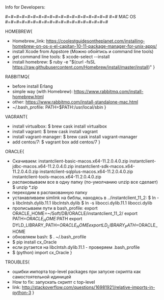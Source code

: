 Info for Developers:

#=#=#=#=#=#=#=#=#=#=#=#=#=#=#=#=#=#=#
#=# MAC OS
#=#=#=#=#=#=#=#=#=#=#=#=#=#=#=#=#=#=#

HOMEBREW{
- Homebrew_link: https://coolestguidesontheplanet.com/installing-homebrew-on-os-x-el-capitan-10-11-package-manager-for-unix-apps/
- install Xcode from Appstore (Можно обойтись и command line tools)
- get command line tools: $ xcode-select --install
- install homebrew: $ ruby -e "$(curl -fsSL https://raw.githubusercontent.com/Homebrew/install/master/install)"
}

RABBITMQ{
- before install Erlang
- simple way (with Homebrew): https://www.rabbitmq.com/install-homebrew.html
- other: https://www.rabbitmq.com/install-standalone-mac.html
- ~/.bash_profile: PATH=$PATH:/usr/local/sbin
}

VAGRANT{
- install virtualbox: $ brew cask install virtualbox
- install vagrant: $ brew cask install vagrant
- install vagrant-manager: $ brew cask install vagrant-manager
- add centos/7: $ vagrant box add centos/7
}

ORACLE{
- Скачиваем:
    instantclient-basic-macos.x64-11.2.0.4.0.zip
	instantclient-jdbc-macos.x64-11.2.0.4.0.zip
	instantclient-sdk-macos.x64-11.2.0.4.0.zip
	instantclient-sqlplus-macos.x64-11.2.0.4.0.zip
	instantclient-tools-macos.x64-11.2.0.4.0.zip
- распаковываем все в одну папку (по-умолчанию unzip все сделает)
    $ unzip *.zip
- переходим в распакованную папку
- устанавливаем simlink на библы, находясь в ../instantclient_11_2:
	$ ln -s libclntsh.dylib.11.1 libclntsh.dylib
	$ ln -s libocci.dylib.11.1 libocci.dylib
- прописываем пути в bash_profile:
	export ORACLE_HOME=~/Soft/DB/ORACLE/instantclient_11_2/
	export PATH=$ORACLE_HOME:$PATH
	export DYLD_LIBRARY_PATH=$ORACLE_HOME
	export LD_LIBRARY_PATH=$ORACLE_HOME
- обновляем bash:
    $ . ~/.bash_profile
- $ pip install cx_Oracle
- если ругается на libclntsh.dylib.11.1 - проверяем .bash_profile
- $ (python) import cx_Oracle
}

TROUBLES{
- ошибки импорта top-level  packages при запуске скрипта как самостоятельной идиницей
- How to fix: запускать скрипт с top-level
- link: http://stackoverflow.com/questions/16981921/relative-imports-in-python-3
}